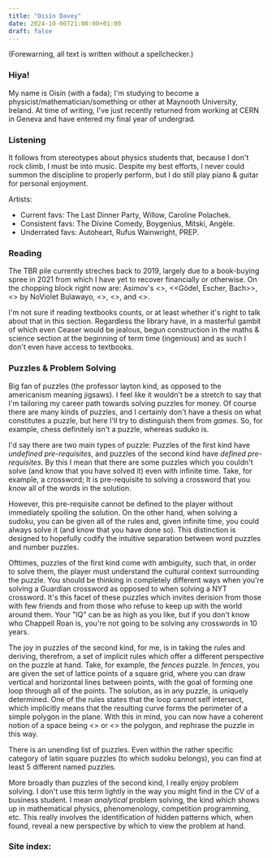 ```yaml
---
title: "Oisín Davey"
date: 2024-10-06T21:00:00+01:00
draft: false
---
```


(Forewarning, all text is written without a spellchecker.)

### Hiya!

My name is Oisín (with a fada); I'm studying to become a physicist/mathematician/something or other at Maynooth University, Ireland. At time of writing, I've just recently returned from working at CERN in Geneva and have entered my final year of undergrad.

### Listening

It follows from stereotypes about physics students that, because I don't rock climb, I must be into music. Despite my best efforts, I never could summon the discipline to properly perform, but I do still play piano & guitar for personal enjoyment.

Artists:
- Current favs: The Last Dinner Party, Willow, Caroline Polachek.
- Consistent favs: The Divine Comedy, Boygenius, Mitski, Angèle.
- Underrated favs: Autoheart, Rufus Wainwright, PREP.

### Reading

The TBR pile currently streches back to 2019, largely due to a book-buying spree in 2021 from which I have yet to recover financially or otherwise. On the chopping block right now are: Asimov's <<Foundation>>, <<Gödel, Escher, Bach>>, <<Glory>> by NoViolet Bulawayo, <<Klara and the sun>>, <<Something wicked this way comes>>, and <<After dark>>.

I'm not sure if reading textbooks counts, or at least whether it's right to talk about that in this section. Regardless the library have, in a masterful gambit of which even Ceaser would be jealous, begun construction in the maths & science section at the beginning of term time (ingenious) and as such I don't even have access to textbooks.

### Puzzles & Problem Solving

Big fan of puzzles (the professor layton kind, as opposed to the americanism meaning jigsaws). I feel like it wouldn't be a stretch to say that I'm tailoring my career path towards solving puzzles for money. Of course there are many kinds of puzzles, and I certainly don't have a thesis on what constitutes a puzzle, but here I'll try to distinguish them from _games_. So, for example, chess definitely isn't a puzzle, whereas suduko is. 

I'd say there are two main types of puzzle: Puzzles of the first kind have _undefined pre-requisites_, and puzzles of the second kind have _defined pre-requisites_. By this I mean that there are some puzzles which you couldn't solve (and know that you have solved it) even with infinite time. Take, for example, a crossword; It is pre-requisite to solving a crossword that you _know_ all of the words in the solution.

However, this pre-requisite cannot be defined to the player without immediately spoiling the solution. On the other hand, when solving a sudoku, you can be given all of the rules and, given infinite time, you could always solve it (and know that you have done so). This distinction is designed to hopefully codify the intuitive separation between word puzzles and number puzzles.

Ofttimes, puzzles of the first kind come with ambiguity, such that, in order to solve them, the player must understand the cultural context surrounding the puzzle. You should be thinking in completely different ways when you're solving a Guardian crossword as opposed to when solving a NYT crossword. It's this facet of these puzzles which invites derision from those with few friends and from those who refuse to keep up with the world around them. Your "IQ" can be as high as you like, but if you don't know who Chappell Roan is, you're not going to be solving any crosswords in 10 years.

The joy in puzzles of the second kind, for me, is in taking the rules and deriving, therefrom, a set of implicit rules which offer a different perspective on the puzzle at hand. Take, for example, the _fences_ puzzle. In _fences_, you are given the set of lattice points of a square grid, where you can draw vertical and horizontal lines between points, with the goal of forming one loop through all of the points. The solution, as in any puzzle, is uniquely determined. One of the rules states that the loop cannot self intersect, which implicitly means that the resulting curve forms the perimeter of a simple polygon in the plane. With this in mind, you can now have a coherent notion of a space being <<inside>> or <<outside>> the polygon, and rephrase the puzzle in this way.

There is an unending list of puzzles. Even within the rather specific category of latin square puzzles (to which sudoku belongs), you can find at least 5 different named puzzles.

More broadly than puzzles of the second kind, I really enjoy problem solving. I don't use this term lightly in the way you might find in the CV of a business student. I mean _analytical_ problem solving, the kind which shows up in mathematical physics, phenomenology, competition programming, etc. This really involves the identification of hidden patterns which, when found, reveal a new perspective by which to view the problem at hand.

### Site index:
